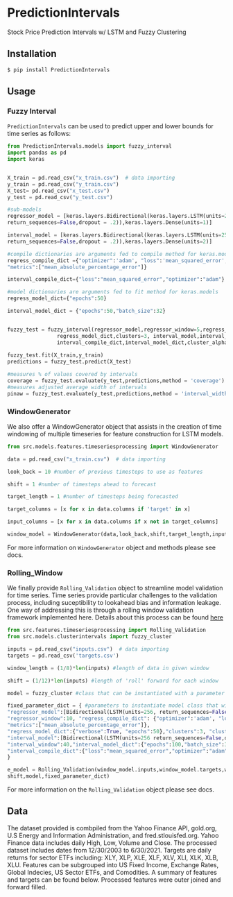 # PredictionIntervals

Stock Price Prediction Intervals w/ LSTM and Fuzzy Clustering

## Installation

```bash
$ pip install PredictionIntervals
```

## Usage

### Fuzzy Interval
`PredictionIntervals` can be used to predict upper and lower bounds
for time series as follows:

```python
from PredictionIntervals.models import fuzzy_interval
import pandas as pd
import keras


X_train = pd.read_csv("x_train.csv")  # data importing
y_train = pd.read_csv("y_train.csv")
X_test= pd.read_csv("x_test.csv")
y_test = pd.read_csv("y_test.csv")

#sub-models
regressor_model = [keras.layers.Bidirectional(keras.layers.LSTM(units=256, 
return_sequences=False,dropout = .2)),keras.layers.Dense(units=1)]

interval_model = [keras.layers.Bidirectional(keras.layers.LSTM(units=256, 
return_sequences=False,dropout = .2)),keras.layers.Dense(units=2)]

#compile dictionaries are arguments fed to compile method for keras.models
regress_compile_dict ={"optimizer":'adam', "loss":'mean_squared_error',
"metrics":["mean_absolute_percentage_error"]}

interval_compile_dict={"loss":"mean_squared_error","optimizer":"adam"}

#model dictionaries are arguments fed to fit method for keras.models
regress_model_dict={"epochs":50}

interval_model_dict = {"epochs":50,"batch_size":32}


fuzzy_test = fuzzy_interval(regressor_model,regressor_window=5,regress_compile_dict,
                regress_model_dict,clusters=3, interval_model,interval_window = 5,
                interval_compile_dict,interval_model_dict,cluster_alpha=.05)
                
fuzzy_test.fit(X_train,y_train)
predictions = fuzzy_test.predict(X_test)

#measures % of values covered by intervals
coverage = fuzzy_test.evaluate(y_test,predictions,method = 'coverage')
#measures adjusted average width of intervals
pinaw = fuzzy_test.evaluate(y_test,predictions,method = 'interval_width_average) 
```
### WindowGenerator
We also offer a WindowGenerator object that assists in the creation of time windowing
of multiple timeseries for feature construction for LSTM models.

```python
from src.models.features.timeseriesprocessing import WindowGenerator

data = pd.read_csv("x_train.csv")  # data importing

look_back = 10 #number of previous timesteps to use as features

shift = 1 #number of timesteps ahead to forecast

target_length = 1 #number of timesteps being forecasted

target_columns = [x for x in data.columns if 'target' in x]

input_columns = [x for x in data.columns if x not in target_columns]

window_model = WindowGenerator(data,look_back,shift,target_length,input_columns,target_columns) 
```

For more information on `WindowGenerator` object and methods please see docs.

### Rolling_Window

We finally provide `Rolling_Validation` object to streamline model validation for time series.
Time series provide particular challenges to the validation process, including suceptibility to
lookahead bias and information leakage.  One way of addressing this is through a rolling window 
validation framework implemented here. Details about this process can be found [here](https://medium.com/@soumyachess1496/cross-validation-in-time-series-566ae4981ce4)


```python
from src.features.timeseriesprocessing import Rolling_Validation
from src.models.clusterintervals import fuzzy_cluster

inputs = pd.read_csv("inputs.csv")  # data importing
targets = pd.read_csv('targets.csv')

window_length = (1/8)*len(inputs) #length of data in given window

shift = (1/12)*len(inputs) #length of 'roll' forward for each window

model = fuzzy_cluster #class that can be instantiated with a parameter dictionary

fixed_parameter_dict = { #parameters to instantiate model class that will stay fixed during rolling validation process
"regressor_model":[Bidirectional(LSTM(units=256, return_sequences=False,dropout = .2)),Dense(units=1)],                      
"regressor_window":10, "regress_compile_dict": {"optimizer":'adam', "loss":'mean_squared_error',
"metrics":["mean_absolute_percentage_error"]},
"regress_model_dict":{"verbose":True, "epochs":50},"clusters":3, "cluster_alpha":.05,
"interval_model":[Bidirectional(LSTM(units=256 return_sequences=False,dropout = .2)),Dense(units=2)],
"interval_window":40,"interval_model_dict":{"epochs":100,"batch_size":32,"verbose":True},
"interval_compile_dict":{"loss":"mean_squared_error","optimizer":"adam"},
}

e_model = Rolling_Validation(window_model.inputs,window_model.targets,window_length,
shift,model,fixed_parameter_dict)
```

For more information on the `Rolling_Validation` object please see docs.
## Data

The dataset provided is combpiled from the Yahoo Finance API, gold.org, U.S Energy and Information Administration, and fred.stlouisfed.org. Yahoo Finance data includes daily High, Low, Volume and Close.  The processed dataset includes dates from 12/30/2003 to 6/30/2021. Targets are daily returns for sector ETFs including: XLY, XLP, XLE, XLF, XLV, XLI, XLK, XLB, XLU. Features can be subgrouped into US Fixed Income, Exchange Rates, Global Indecies, US Sector ETFs, and Comodities. A summary of features and targets can be found below. Processed features were outer joined and forward filled.
